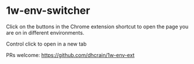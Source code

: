 # 1w-env-switcher

Click on the buttons in the Chrome extension shortcut to open the page you are on in different environments.

Control click to open in a new tab

PRs welcome: https://github.com/dhcrain/1w-env-ext